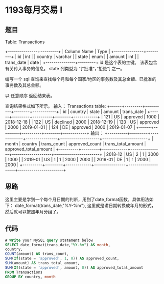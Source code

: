 1193每月交易 I
===

题目
---

Table: Transactions

+---------------+---------+
| Column Name   | Type    |
+---------------+---------+
| id            | int     |
| country       | varchar |
| state         | enum    |
| amount        | int     |
| trans_date    | date    |
+---------------+---------+
id 是这个表的主键。
该表包含有关传入事务的信息。
state 列类型为 “[”批准“，”拒绝“] 之一。

编写一个 sql 查询来查找每个月和每个国家/地区的事务数及其总金额、已批准的事务数及其总金额。

以 任意顺序 返回结果表。

查询结果格式如下所示。
输入：
Transactions table:
+------+---------+----------+--------+------------+
| id   | country | state    | amount | trans_date |
+------+---------+----------+--------+------------+
| 121  | US      | approved | 1000   | 2018-12-18 |
| 122  | US      | declined | 2000   | 2018-12-19 |
| 123  | US      | approved | 2000   | 2019-01-01 |
| 124  | DE      | approved | 2000   | 2019-01-07 |
+------+---------+----------+--------+------------+
输出：
+----------+---------+-------------+----------------+--------------------+-----------------------+
| month    | country | trans_count | approved_count | trans_total_amount | approved_total_amount |
+----------+---------+-------------+----------------+--------------------+-----------------------+
| 2018-12  | US      | 2           | 1              | 3000               | 1000                  |
| 2019-01  | US      | 1           | 1              | 2000               | 2000                  |
| 2019-01  | DE      | 1           | 1              | 2000               | 2000                  |
+----------+---------+-------------+----------------+--------------------+-----------------------+

思路
---

这里主要是学到一个每个月日期的判断，用到了date_format函数，具体用法如下：
date_format(trans_date,"%Y-%m"), 这里就是讲日期转换成年月的形式，然后就可以按照年月分组了。

代码
---

```sql
# Write your MySQL query statement below
SELECT date_format(trans_date,"%Y-%m") AS month,
country, 
COUNT(amount) AS trans_count,
SUM(If(state = 'approved', 1, 0)) AS approved_count,
SUM(amount) AS trans_total_amount,
SUM(If(state = 'approved', amount, 0)) AS approved_total_amount
FROM Transactions
GROUP BY country, month
```
